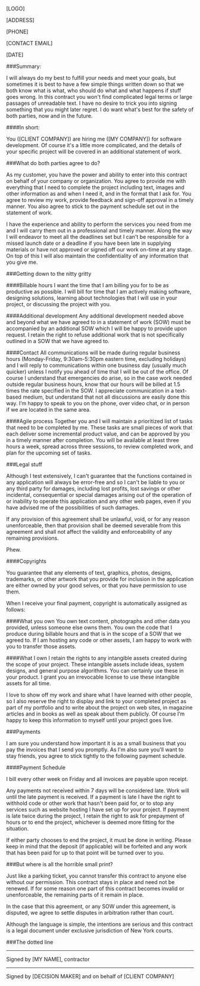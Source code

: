 [LOGO]

[ADDRESS]

[PHONE]

[CONTACT EMAIL]

[DATE]

###Summary:

I will always do my best to fulfill your needs and meet your goals, but sometimes it is best to have a few simple things written down so that we both know what is what, who should do what and what happens if stuff goes wrong. In this contract you won't find complicated legal terms or large passages of unreadable text. I have no desire to trick you into signing something that you might later regret. I do want what's best for the safety of both parties, now and in the future.

####In short:

You ([CLIENT COMPANY]) are hiring me ([MY COMPANY]) for software development. Of course it's a little more complicated, and the details of your specific project will be covered in an additional statement of work.

###What do both parties agree to do?

As my customer, you have the power and ability to enter into this contract on behalf of your company or organization. You agree to provide me with everything that I need to complete the project including text, images and other information as and when I need it, and in the format that I ask for. You agree to review my work, provide feedback and sign-off approval in a timely manner. You also agree to stick to the payment schedule set out in the statement of work.

I have the experience and ability to perform the services you need from me and I will carry them out in a professional and timely manner. Along the way I will endeavor to meet all the deadlines set but I can't be responsible for a missed launch date or a deadline if you have been late in supplying materials or have not approved or signed off our work on-time at any stage. On top of this I will also maintain the confidentiality of any information that you give me.

###Getting down to the nitty gritty

####Billable hours
I want the time that I am billing you for to be as productive as possible. I will bill for time that I am actively making software, designing solutions, learning about technologies that I will use in your project, or discussing the project with you.

####Additional development
Any additional development needed above and beyond what we have agreed to in a statement of work (SOW) must be accompanied by an additional SOW which I will be happy to provide upon request. I retain the right to refuse additional work that is not specifically outlined in a SOW that we have agreed to.

####Contact
All communications will be made during regular business hours (Monday-Friday, 9:30am-5:30pm eastern time, excluding holidays) and I will reply to communications within one business day (usually much quicker) unless I notify you ahead of time that I will be out of the office. Of course I understand that emergencies do arise, so in the case work needed outside regular business hours, know that our hours will be billed at 1.5 times the rate specified in the SOW. I appreciate communication in a text-based medium, but understand that not all discussions are easily done this way. I’m happy to speak to you on the phone, over video chat, or in person if we are located in the same area.

####Agile process
Together you and I will maintain a prioritized list of tasks that need to be completed by me. These tasks are small pieces of work that each deliver some incremental product value, and can be approved by you in a timely manner after completion. You will be available at least three hours a week, spread across three sessions, to review completed work, and plan for the upcoming set of tasks.

###Legal stuff

Although I test extensively, I can't guarantee that the functions contained in any application will always be error-free and so I can't be liable to you or any third party for damages, including lost profits, lost savings or other incidental, consequential or special damages arising out of the operation of or inability to operate this application and any other web pages, even if you have advised me of the possibilities of such damages.

If any provision of this agreement shall be unlawful, void, or for any reason unenforceable, then that provision shall be deemed severable from this agreement and shall not affect the validity and enforceability of any remaining provisions.

Phew.

####Copyrights

You guarantee that any elements of text, graphics, photos, designs, trademarks, or other artwork that you provide for inclusion in the application are either owned by your good selves, or that you have permission to use them.

When I receive your final payment, copyright is automatically assigned as follows:

####What you own
You own text content, photographs and other data you provided, unless someone else owns them. You own the code that I produce during billable hours and that is in the scope of a SOW that we agreed to. If I am hosting any code or other assets, I am happy to work with you to transfer those assets.

####What I own
I retain the rights to any intangible assets created during the scope of your project. These intangible assets include ideas, system designs, and general purpose algorithms. You can certainly use these in your product. I grant you an irrevocable license to use these intangible assets for all time.

I love to show off my work and share what I have learned with other people, so I also reserve the right to display and link to your completed project as part of my portfolio and to write about the project on web sites, in magazine articles and in books as well as speak about them publicly. Of course I’m happy to keep this information to myself until your project goes live.

###Payments

I am sure you understand how important it is as a small business that you pay the invoices that I send you promptly. As I'm also sure you'll want to stay friends, you agree to stick tightly to the following payment schedule.

####Payment Schedule

I bill every other week on Friday and all invoices are payable upon receipt.

Any payments not received within 7 days will be considered late. Work will until the late payment is received. If a payment is late I have the right to withhold code or other work that hasn't been paid for, or to stop any services such as website hosting I have set up for your project. If payment is late twice during the project, I retain the right to ask for prepayment of hours or to end the project, whichever is deemed more fitting for the situation.

If either party chooses to end the project, it must be done in writing. Please keep in mind that the deposit (if applicable) will be forfeited and any work that has been paid for up to that point will be turned over to you.

###But where is all the horrible small print?

Just like a parking ticket, you cannot transfer this contract to anyone else without our permission. This contract stays in place and need not be renewed. If for some reason one part of this contract becomes invalid or unenforceable, the remaining parts of it remain in place.

In the case that this agreement, or any SOW under this agreement, is disputed, we agree to settle disputes in arbitration rather than court.

Although the language is simple, the intentions are serious and this contract is a legal document under exclusive jurisdiction of New York courts.

###The dotted line


__________________________________________________
Signed by [MY NAME], contractor


__________________________________________________
Signed by [DECISION MAKER] and on behalf of [CLIENT COMPANY]
